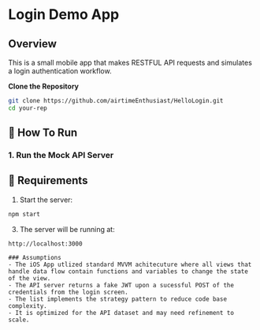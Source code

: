 # Login Demo App

## Overview
This is a small mobile app that makes RESTFUL API requests and simulates a login authentication workflow.


**Clone the Repository**
   ```bash
   git clone https://github.com/airtimeEnthusiast/HelloLogin.git
   cd your-rep
   ```

## 🚀 How To Run

### 1. Run the Mock API Server

## 🔧 Requirements
	
1.	Start the server:

```bash
npm start
```

3.	The server will be running at:

```
http://localhost:3000

### Assumptions
- The iOS App utlized standard MVVM achitecuture where all views that handle data flow contain functions and variables to change the state of the view.
- The API server returns a fake JWT upon a sucessful POST of the credentials from the login screen.
- The list implements the strategy pattern to reduce code base complexity.
- It is optimized for the API dataset and may need refinement to scale.
